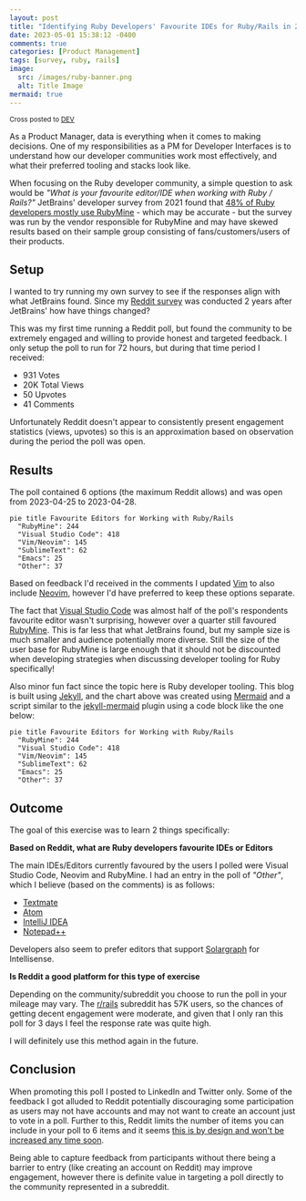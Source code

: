```yaml
---
layout: post
title: "Identifying Ruby Developers' Favourite IDEs for Ruby/Rails in 2023"
date: 2023-05-01 15:38:12 -0400
comments: true
categories: [Product Management]
tags: [survey, ruby, rails]
image:
  src: /images/ruby-banner.png
  alt: Title Image
mermaid: true
---
```


<div class="note info">
<small>Cross posted to <a href="https://dev.to/alexbevi/identifying-ruby-developers-favourite-ides-for-rubyrails-in-2023-3h4k">DEV</a></small>
</div>


As a Product Manager, data is everything when it comes to making decisions. One of my responsibilities as a PM for Developer Interfaces is to understand how our developer communities work most effectively, and what their preferred tooling and stacks look like.

When focusing on the Ruby developer community, a simple question to ask would be _"What is your favourite editor/IDE when working with Ruby / Rails?"_ JetBrains' developer survey from 2021 found that [48% of Ruby developers mostly use RubyMine](https://www.jetbrains.com/lp/devecosystem-2021/ruby/#Ruby_what-editor-ide-do-you-mostly-use-for-ruby-development) - which may be accurate - but the survey was run by the vendor responsible for RubyMine and may have skewed results based on their sample group consisting of fans/customers/users of their products.

## Setup

I wanted to try running my own survey to see if the responses align with what JetBrains found. Since my [Reddit survey](https://www.reddit.com/r/rails/comments/12yjgwh/favorite_editoride_when_working_with_ruby_rails/) was conducted 2 years after JetBrains' how have things changed?

This was my first time running a Reddit poll, but found the community to be extremely engaged and willing to provide honest and targeted feedback. I only setup the poll to run for 72 hours, but during that time period I received:

* 931 Votes
* 20K Total Views
* 50 Upvotes
* 41 Comments

Unfortunately Reddit doesn't appear to consistently present engagement statistics (views, upvotes) so this is an approximation based on observation during the period the poll was open.

## Results

The poll contained 6 options (the maximum Reddit allows) and was open from 2023-04-25 to 2023-04-28.

```mermaid
pie title Favourite Editors for Working with Ruby/Rails
  "RubyMine": 244
  "Visual Studio Code": 418
  "Vim/Neovim": 145
  "SublimeText": 62
  "Emacs": 25
  "Other": 37
```

Based on feedback I'd received in the comments I updated [Vim](https://www.vim.org/) to also include [Neovim](https://neovim.io/), however I'd have preferred to keep these options separate.

The fact that [Visual Studio Code](https://code.visualstudio.com/) was almost half of the poll's respondents favourite editor wasn't surprising, however over a quarter still favoured [RubyMine](https://www.jetbrains.com/ruby/). This is far less that what JetBrains found, but my sample size is much smaller and audience potentially more diverse. Still the size of the user base for RubyMine is large enough that it should not be discounted when developing strategies when discussing developer tooling for Ruby specifically!

Also minor fun fact since the topic here is Ruby developer tooling. This blog is built using [Jekyll](https://jekyllrb.com/), and the chart above was created using [Mermaid](https://mermaid.js.org/) and a script similar to the [jekyll-mermaid](https://github.com/jasonbellamy/jekyll-mermaid) plugin using a code block like the one below:

```
pie title Favourite Editors for Working with Ruby/Rails
  "RubyMine": 244
  "Visual Studio Code": 418
  "Vim/Neovim": 145
  "SublimeText": 62
  "Emacs": 25
  "Other": 37
```

## Outcome

The goal of this exercise was to learn 2 things specifically:

**Based on Reddit, what are Ruby developers favourite IDEs or Editors**

The main IDEs/Editors currently favoured by the users I polled were Visual Studio Code, Neovim and RubyMine. I had an entry in the poll of _"Other"_, which I believe (based on the comments) is as follows:

* [Textmate](https://macromates.com/)
* [Atom](https://github.com/atom)
* [IntelliJ IDEA](https://www.jetbrains.com/idea/)
* [Notepad++](https://notepad-plus-plus.org/)

Developers also seem to prefer editors that support [Solargraph](https://solargraph.org/) for Intellisense.

**Is Reddit a good platform for this type of exercise**

Depending on the community/subreddit you choose to run the poll in your mileage may vary. The [r/rails](https://www.reddit.com/r/rails/) subreddit has 57K users, so the chances of getting decent engagement were moderate, and given that I only ran this poll for 3 days I feel the response rate was quite high.

I will definitely use this method again in the future.

## Conclusion

When promoting this poll I posted to LinkedIn and Twitter only. Some of the feedback I got alluded to Reddit potentially discouraging some participation as users may not have accounts and may not want to create an account just to vote in a poll. Further to this, Reddit limits the number of items you can include in your poll to 6 items and it seems [this is by design and won't be increased any time soon](https://www.reddit.com/r/ModSupport/comments/hach42/why_is_there_a_6choice_poll_limit/).

Being able to capture feedback from participants without there being a barrier to entry (like creating an account on Reddit) may improve engagement, however there is definite value in targeting a poll directly to the community represented in a subreddit.